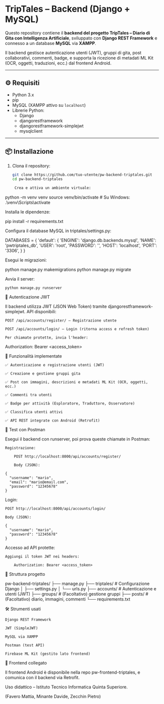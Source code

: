 # TripTales – Backend (Django + MySQL)

Questo repository contiene il **backend del progetto TripTales – Diario di Gita con Intelligenza Artificiale**, sviluppato con **Django REST Framework** e connesso a un database **MySQL** via **XAMPP**.

Il backend gestisce autenticazione utenti (JWT), gruppi di gita, post collaborativi, commenti, badge, e supporta la ricezione di metadati ML Kit (OCR, oggetti, traduzioni, ecc.) dal frontend Android.

---

## ⚙️ Requisiti

- Python 3.x
- pip
- MySQL (XAMPP attivo su `localhost`)
- Librerie Python:
  - Django
  - djangorestframework
  - djangorestframework-simplejwt
  - mysqlclient

---

## 📦 Installazione

1. Clona il repository:
   ```bash
   git clone https://github.com/tuo-utente/pw-backend-triptales.git
   cd pw-backend-triptales

    Crea e attiva un ambiente virtuale:

python -m venv venv
source venv/bin/activate  # Su Windows: .\venv\Scripts\activate

Installa le dipendenze:

pip install -r requirements.txt

Configura il database MySQL in triptales/settings.py:

DATABASES = {
    'default': {
        'ENGINE': 'django.db.backends.mysql',
        'NAME': 'pwtriptales_db',
        'USER': 'root',
        'PASSWORD': '',
        'HOST': 'localhost',
        'PORT': '3306',
    }
}

Esegui le migrazioni:

python manage.py makemigrations
python manage.py migrate

Avvia il server:

    python manage.py runserver

🔐 Autenticazione JWT

Il backend utilizza JWT (JSON Web Token) tramite djangorestframework-simplejwt.
API disponibili:

    POST /api/accounts/register/ – Registrazione utente

    POST /api/accounts/login/ – Login (ritorna access e refresh token)

    Per chiamate protette, invia l'header:

Authorization: Bearer <access_token>

🧩 Funzionalità implementate

    ✅ Autenticazione e registrazione utenti (JWT)

    ✅ Creazione e gestione gruppi gita

    ✅ Post con immagini, descrizioni e metadati ML Kit (OCR, oggetti, ecc.)

    ✅ Commenti tra utenti

    ✅ Badge per attività (Esploratore, Traduttore, Osservatore)

    ✅ Classifica utenti attivi

    ✅ API REST integrate con Android (Retrofit)

🧪 Test con Postman

Esegui il backend con runserver, poi prova queste chiamate in Postman:

    Registrazione:

        POST http://localhost:8000/api/accounts/register/

        Body (JSON):

    {
      "username": "mario",
      "email": "mario@email.com",
      "password": "12345678"
    }

Login:

    POST http://localhost:8000/api/accounts/login/

    Body (JSON):

    {
      "username": "mario",
      "password": "12345678"
    }

Accesso ad API protette:

    Aggiungi il token JWT nei headers:

        Authorization: Bearer <access_token>

📂 Struttura progetto

pw-backend-triptales/
├── manage.py
├── triptales/          # Configurazione Django
│   ├── settings.py
│   └── urls.py
├── accounts/           # Autenticazione e utenti (JWT)
├── groups/             # (Facoltativo) gestione gruppi
├── posts/              # (Facoltativo) diario, immagini, commenti
└── requirements.txt

🛠 Strumenti usati

    Django REST Framework

    JWT (SimpleJWT)

    MySQL via XAMPP

    Postman (test API)

    Firebase ML Kit (gestito lato frontend)

🔗 Frontend collegato

Il frontend Android è disponibile nella repo pw-frontend-triptales, e comunica con il backend via Retrofit.

Uso didattico – Istituto Tecnico Informatica Quinta Superiore.

(Favero Mattia, Minante Davide, Zecchin Pietro)



